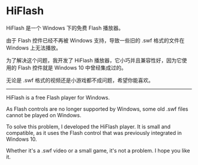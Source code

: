 # HiFlash

HiFlash 是一个 Windows 下的免费 Flash 播放器。

由于 Flash 控件已经不再被 Windows 支持，导致一些旧的 .swf 格式的文件在 Windows 上无法播放。

为了解决这个问题，我开发了 HiFlash 播放器，它小巧并且兼容性好，因为它使用的 Flash 控件就是 Windows 10 中曾经集成过的。

无论是 .swf 格式的视频还是小游戏都不成问题，希望你能喜欢。 

-----

HiFlash is a free Flash player for Windows.

As Flash controls are no longer supported by Windows, some old .swf files cannot be played on Windows.

To solve this problem, I developed the HiFlash player. It is small and compatible, as it uses the Flash control that was previously integrated in Windows 10.

Whether it's a .swf video or a small game, it's not a problem. I hope you like it.
